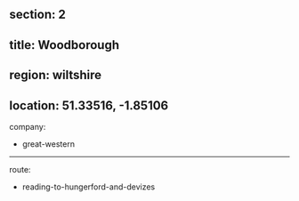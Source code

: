 section: 2
----
title: Woodborough
----
region: wiltshire
----
location: 51.33516, -1.85106
----
company:
- great-western
----
route:
- reading-to-hungerford-and-devizes
